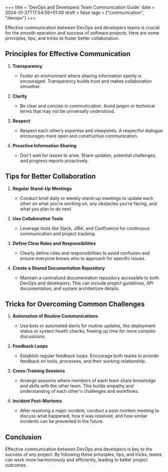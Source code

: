 +++
title = 'DevOps and Developers Team Communication Guide'
date = 2024-01-27T17:54:59+01:00
draft = false
tags = ["communication", "devops"]
+++

Effective communication between DevOps and developers teams is crucial for the smooth operation and success of software projects. Here are some principles, tips, and tricks to foster better collaboration.

## Principles for Effective Communication

1. **Transparency**
   - Foster an environment where sharing information openly is encouraged. Transparency builds trust and makes collaboration smoother.

2. **Clarity**
   - Be clear and concise in communication. Avoid jargon or technical terms that may not be universally understood.

3. **Respect**
   - Respect each other’s expertise and viewpoints. A respectful dialogue encourages more open and constructive communication.

4. **Proactive Information Sharing**
   - Don't wait for issues to arise. Share updates, potential challenges, and progress reports proactively.

## Tips for Better Collaboration

1. **Regular Stand-Up Meetings**
   - Conduct brief daily or weekly stand-up meetings to update each other on what you're working on, any obstacles you're facing, and what you plan to do next.

2. **Use Collaborative Tools**
   - Leverage tools like Slack, JIRA, and Confluence for continuous communication and project tracking.

3. **Define Clear Roles and Responsibilities**
   - Clearly define roles and responsibilities to avoid confusion and ensure everyone knows who to approach for specific issues.

4. **Create a Shared Documentation Repository**
   - Maintain a centralized documentation repository accessible to both DevOps and developers. This can include project guidelines, API documentation, and system architecture details.

## Tricks for Overcoming Common Challenges

1. **Automation of Routine Communications**
   - Use bots or automated alerts for routine updates, like deployment status or system health checks, freeing up time for more complex discussions.

2. **Feedback Loops**
   - Establish regular feedback loops. Encourage both teams to provide feedback on tools, processes, and their working relationship.

3. **Cross-Training Sessions**
   - Arrange sessions where members of each team share knowledge and skills with the other team. This builds empathy and understanding of each other's challenges and workflows.

4. **Incident Post-Mortems**
   - After resolving a major incident, conduct a post-mortem meeting to discuss what happened, how it was resolved, and how similar incidents can be prevented in the future.

## Conclusion

Effective communication between DevOps and developers is key to the success of any project. By following these principles, tips, and tricks, teams can work more harmoniously and efficiently, leading to better project outcomes.
